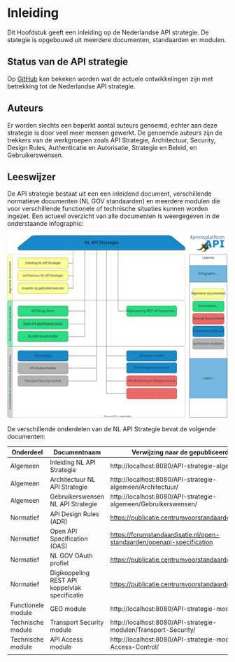 # Inleiding

Dit Hoofdstuk geeft een inleiding op de Nederlandse API strategie. De stategie is opgebouwd uit meerdere documenten, standaarden en modulen.

## Status van de API strategie

Op [GitHub](https://github.com/geonovum/KP-APIs/issues) kan bekeken worden wat de actuele ontwikkelingen zijn met betrekking tot de Nederlandse API strategie. 

## Auteurs

Er worden slechts een beperkt aantal auteurs genoemd, echter aan deze strategie is door veel meer mensen gewerkt.
De genoemde auteurs zijn de trekkers van de werkgroepen zoals API Strategie, Architectuur, Security, Design Rules, Authenticatie en Autorisatie, Strategie en Beleid, en Gebruikerswensen.

## Leeswijzer

De API strategie bestaat uit een een inleidend document, verschillende normatieve documenten (NL GOV standaarden) en meerdere modulen die voor verschillende functionele of technische situaties kunnen worden ingezet. Een actueel overzicht van alle documenten is weergegeven in de onderstaande infographic:

![NL API STrategie Infographic](/media/API_infographic.svg)

De verschillende onderdelen van de NL API Strategie bevat de volgende documenten:

| Onderdeel          | Documentnaam                                   | Verwijzing naar de gepubliceerde versie                      |
| ------------------ | ---------------------------------------------- | ------------------------------------------------------------ |
| Algemeen           | Inleiding NL API Strategie                     | http://localhost:8080/API-strategie-algemeen/Inleiding/      |
| Algemeen           | Architectuur NL API Strategie                  | http://localhost:8080/API-strategie-algemeen/Architectuur/   |
| Algemeen           | Gebruikerswensen NL API Strategie              | http://localhost:8080/API-strategie-algemeen/Gebruikerswensen/ |
| Normatief          | API Design Rules (ADR)                         | https://publicatie.centrumvoorstandaarden.nl/api/adr/        |
| Normatief          | Open API Specification (OAS)                   | https://forumstandaardisatie.nl/open-standaarden/openapi-specification |
| Normatief          | NL GOV OAuth profiel                           | https://publicatie.centrumvoorstandaarden.nl/api/oauth/      |
| Normatief          | Digikoppeling REST API koppelvlak specificatie | https://publicatie.centrumvoorstandaarden.nl/dk/restapi/     |
| Functionele module | GEO module                                     | http://localhost:8080/API-strategie-mod-geo/                 |
| Technische module  | Transport Security module                      | http://localhost:8080/API-strategie-modulen/Transport-Security/ |
| Technische module  | API Access module                              | http://localhost:8080/API-strategie-modulen/API-Access-Control/ |
|                    |                                                |                                                              |

  


